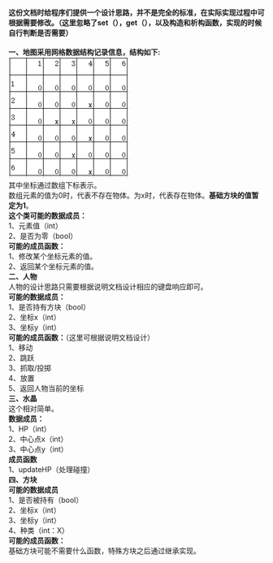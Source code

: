 #### 这份文档时给程序们提供一个设计思路，并不是完全的标准，在实际实现过程中可根据需要修改。（这里忽略了set（），get（），以及构造和析构函数，实现的时候自行判断是否需要）  
**一、地图采用网格数据结构记录信息，结构如下:**  
![image](../Resource/grid.png)  
其中坐标通过数组下标表示。  
数组元素的值为0时，代表不存在物体。为x时，代表存在物体。**基础方块的值暂定为1**。  
**这个类可能的数据成员：**  
1、元素值（int）  
2、是否为零（bool）  
**可能的成员函数：**  
1、修改某个坐标元素的值。  
2、返回某个坐标元素的值。  
**二、人物**  
人物的设计思路只需要根据说明文档设计相应的键盘响应即可。  
**可能的数据成员：**  
1、是否持有方块（bool）  
2、坐标x（int）  
3、坐标y（int）    
**可能的成员函数：**（这里可根据说明文档设计）  
1、移动  
2、跳跃  
3、抓取/投掷  
4、放置  
5、返回人物当前的坐标  
**三、水晶**  
这个相对简单。  
**数据成员：**  
1、HP（int）  
2、中心点x（int）  
3、中心点y（int）  
**成员函数**  
1、updateHP（处理碰撞）  
**四、方块**  
**可能的数据成员**  
1、是否被持有（bool）  
2、坐标x（int）  
3、坐标y（int）  
4、种类（int：X）  
**可能的成员函数：**  
基础方块可能不需要什么函数，特殊方块之后通过继承实现。